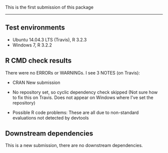 This is the first submission of this package

---

## Test environments
* Ubuntu 14.04.3 LTS (Travis), R 3.2.3
* Windows 7, R 3.2.2

## R CMD check results

There were no ERRORs or WARNINGs. I see 3 NOTES (on Travis):

* CRAN New submission

* No repository set, so cyclic dependency check skipped 
  (Not sure how to fix this on Travis. Does not appear on Windows where I've set the repository)
  
* Possible R code problems: These are all due to non-standard evaluations not detected by devtools

## Downstream dependencies

This is a new submission, there are no downstream dependencies.